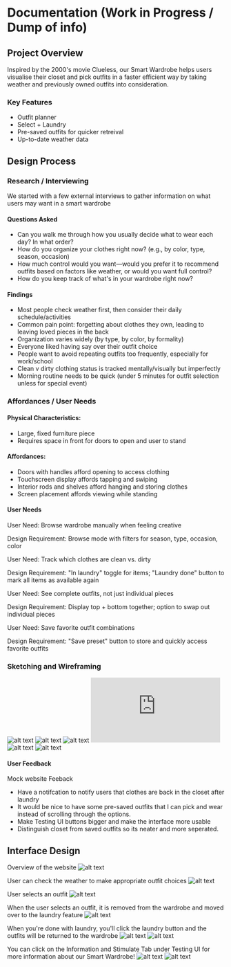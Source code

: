 # Documentation (Work in Progress / Dump of info)

## Project Overview
Inspired by the 2000's movie Clueless, our Smart Wardrobe helps users visualise their closet and pick outfits in a faster efficient way by taking weather and previously owned outfits into consideration. 

### Key Features
- Outfit planner
- Select + Laundry
- Pre-saved outfits for quicker retreival
- Up-to-date weather data

## Design Process

### Research / Interviewing
We started with a few external interviews to gather information on what users may want in a smart wardrobe

#### Questions Asked
- Can you walk me through how you usually decide what to wear each day? In what order?
- How do you organize your clothes right now? (e.g., by color, type, season, occasion)
- How much control would you want—would you prefer it to recommend outfits based on factors like weather, or would you want full control?
- How do you keep track of what's in your wardrobe right now?

#### Findings
- Most people check weather first, then consider their daily schedule/activities
- Common pain point: forgetting about clothes they own, leading to leaving loved pieces in the back
- Organization varies widely (by type, by color, by formality)
- Everyone liked having say over their outfit choice
- People want to avoid repeating outfits too frequently, especially for work/school
- Clean v dirty clothing status is tracked mentally/visually but imperfectly
- Morning routine needs to be quick (under 5 minutes for outfit selection unless for special event)

### Affordances / User Needs
#### Physical Characteristics:
- Large, fixed furniture piece
- Requires space in front for doors to open and user to stand
#### Affordances:
- Doors with handles afford opening to access clothing
- Touchscreen display affords tapping and swiping
- Interior rods and shelves afford hanging and storing clothes
- Screen placement affords viewing while standing


#### User Needs
User Need: Browse wardrobe manually when feeling creative

Design Requirement: Browse mode with filters for season, type, occasion, color


User Need: Track which clothes are clean vs. dirty

Design Requirement: "In laundry" toggle for items; "Laundry done" button to mark all items as available again


User Need: See complete outfits, not just individual pieces

Design Requirement: Display top + bottom together; option to swap out individual pieces


User Need: Save favorite outfit combinations

Design Requirement: "Save preset" button to store and quickly access favorite outfits


### Sketching and Wireframing
![alt text](https://github.com/ikranw/SmartWardrobe/blob/main/sketches/10-sketches-p1.jpg)
![alt text](https://github.com/ikranw/SmartWardrobe/blob/main/sketches/10-sketches-p2.jpg)
![alt text](https://github.com/ikranw/SmartWardrobe/blob/main/sketches/hybrid-sketch.PNG)
![alt text](https://github.com/ikranw/SmartWardrobe/blob/main/sketches/initial-storyboard.pdf)
![alt text](https://github.com/ikranw/SmartWardrobe/blob/main/sketches/simple-interface.png)
![alt text](https://github.com/ikranw/SmartWardrobe/blob/main/sketches/three-designs.PNG)



#### User Feedback

Mock website Feeback
- Have a notifcation to notify users that clothes are back in the closet after laundry
- It would be nice to have some pre-saved outfits that I can pick and wear instead of scrolling through the options. 
- Make Testing UI buttons bigger and make the interface more usable
- Distinguish closet from saved outfits so its neater and more seperated. 

## Interface Design
Overview of the website 
![alt text](https://github.com/ikranw/SmartWardrobe/blob/main/smart-wardrobe/websiteimgs/overview.png)

User can check the weather to make appropriate outfit choices 
![alt text](https://github.com/ikranw/SmartWardrobe/blob/main/smart-wardrobe/websiteimgs/weather.png)

User selects an outfit
![alt text](https://github.com/ikranw/SmartWardrobe/blob/main/smart-wardrobe/websiteimgs/outfit%20selection.png)

When the user selects an outfit, it is removed from the wardrobe and moved over to the laundry feature
![alt text](https://github.com/ikranw/SmartWardrobe/blob/main/smart-wardrobe/websiteimgs/outofwardrobe.png)

When you're done with laundry, you'll click the laundry button and the outfits will be returned to the wardrobe
![alt text](https://github.com/ikranw/SmartWardrobe/blob/main/smart-wardrobe/websiteimgs/laundry.png)
![alt text](https://github.com/ikranw/SmartWardrobe/blob/main/smart-wardrobe/websiteimgs/afterlaundry.png)

You can click on the Information and Stimulate Tab under Testing UI for more information about our Smart Wardrobe!
![alt text](https://github.com/ikranw/SmartWardrobe/blob/main/smart-wardrobe/websiteimgs/stimulate.png)
![alt text](https://github.com/ikranw/SmartWardrobe/blob/main/smart-wardrobe/websiteimgs/testinginfo.png)








